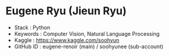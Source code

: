 # Eugene Ryu (Jieun Ryu)

- Stack : Python
- Keywords : Computer Vision, Natural Language Processing
- Kaggle : https://www.kaggle.com/soohyun
- GitHub ID : eugene-renoir (main) / soohyunee (sub-account)
